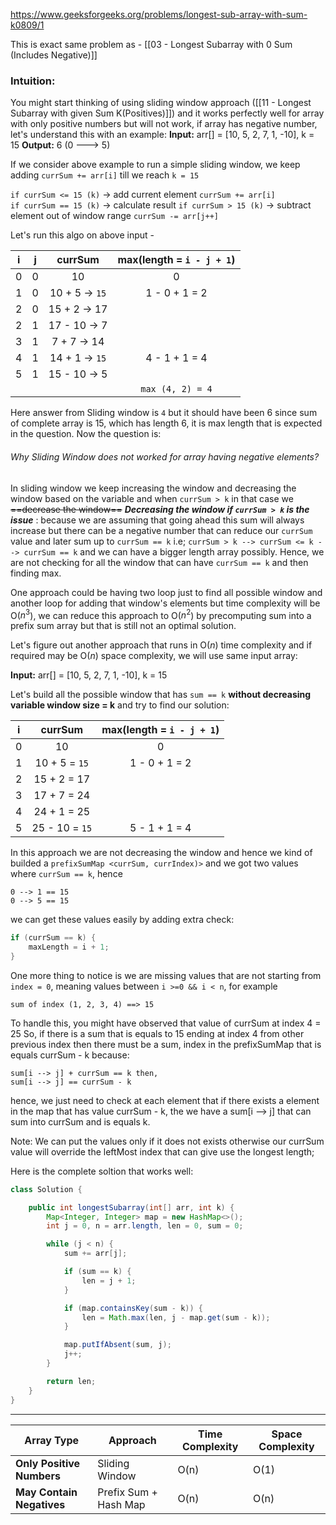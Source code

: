https://www.geeksforgeeks.org/problems/longest-sub-array-with-sum-k0809/1

This is exact same problem as - [[03 - Longest Subarray with 0 Sum (Includes Negative)]]
### Intuition:

You might start thinking of using sliding window approach ([[11 - Longest Subarray with given Sum K(Positives)]]) and it works perfectly well for array with only positive numbers but will not work, if array has negative number, let's understand this with an example:
**Input:** arr[] = [10, 5, 2, 7, 1, -10], k = 15
**Output:** 6 (0 ---> 5)

If we consider above example to run a simple sliding window, we keep adding `currSum += arr[i]` till we reach `k = 15`

`if currSum <= 15 (k)` $\to$ add current element `currSum += arr[i]`  
`if currSum == 15 (k)` $\to$ calculate result
`if currSum > 15 (k)` $\to$ subtract element out of window range `currSum -= arr[j++]` 

Let's run this algo on above input -

|  i  |  j  |      currSum      | max(length = `i - j + 1`) |
| :-: | :-: | :---------------: | :-----------------------: |
|  0  |  0  |        10         |             0             |
|  1  |  0  | 10 + 5 $\to$ `15` |       1 - 0 + 1 = 2       |
|  2  |  0  |  15 + 2 $\to$ 17  |                           |
|  2  |  1  |  17 - 10 $\to$ 7  |                           |
|  3  |  1  |  7 + 7 $\to$ 14   |                           |
|  4  |  1  | 14 + 1 $\to$ `15` |       4 - 1 + 1 = 4       |
|  5  |  1  |  15 - 10 $\to$ 5  |                           |
|     |     |                   |     `max (4, 2) = 4`      |

Here answer from Sliding window is `4` but it should have been 6 since sum of complete array is 15, which has length 6, it is max length that is expected in the question. Now the question is:

###### Why Sliding Window does not worked for array having negative elements?

In sliding window we keep increasing the window and decreasing the window based on the variable and when `currSum > k` in that case we ~~==decrease the window==~~
_**Decreasing the window if  `currSum > k` is the issue**_ : because we are assuming that going ahead this sum will always increase but there can be a negative number that can reduce our `currSum` value and later sum up to `currSum == k` i.e; 
`currSum > k --> currSum <= k --> currSum == k` and we can have a bigger length array possibly. Hence, we are not checking for all the window that can have `currSum == k` and then finding max.

One approach could be having two loop just to find all possible window and another loop for adding that window's elements but time complexity will be O($n^3$), we can reduce this approach to O($n^2$) by precomputing sum into a prefix sum array but that is still not an optimal solution.

Let's figure out another approach that runs in O($n$) time complexity and if required may be O($n$) space complexity, we will use same input array:

**Input:** arr[] = [10, 5, 2, 7, 1, -10], k = 15

Let's build all the possible window that has `sum == k` **without decreasing variable window size = k** and try to find our solution:

|  i  |    currSum     | max(length = `i - j + 1`) |
| :-: | :------------: | :-----------------------: |
|  0  |       10       |             0             |
|  1  | 10 + 5 = `15`  |       1 - 0 + 1 = 2       |
|  2  |  15 + 2 = 17   |                           |
|  3  |  17 + 7 = 24   |                           |
|  4  |  24 + 1 = 25   |                           |
|  5  | 25 - 10 = `15` |       5 - 1 + 1 = 4       |
In this approach we are not decreasing the window and hence we kind of builded a `prefixSumMap <currSum, currIndex)>` and we got two values where `currSum == k`, hence

```text
0 --> 1 == 15
0 --> 5 == 15
```

we can get these values easily by adding extra check:
```java 
if (currSum == k) {
	maxLength = i + 1;
}
```

One more thing to notice is we are missing values that are not starting from `index = 0`, meaning values between `i >=0 && i < n`, for example

```text
sum of index (1, 2, 3, 4) ==> 15
```

To handle this, you might have observed that value of currSum at index 4 = 25
So, if there is a sum that is equals to 15 ending at index 4 from other previous index then there must be a sum, index in the prefixSumMap that is equals currSum - k because:

```text
sum[i --> j] + currSum == k then, 
sum[i --> j] == currSum - k
```

hence, we just need to check at each element that if there exists a element in the map that has value currSum - k, the we have a sum[i --> j] that can sum into currSum and is equals k.

Note: We can put the values only if it does not exists otherwise our currSum value will override the leftMost index that can give use the longest length;

Here is the complete soltion that works well:

```java
class Solution {

    public int longestSubarray(int[] arr, int k) {
        Map<Integer, Integer> map = new HashMap<>();
        int j = 0, n = arr.length, len = 0, sum = 0;

        while (j < n) {
            sum += arr[j];

            if (sum == k) {
                len = j + 1;
            }

            if (map.containsKey(sum - k)) {
                len = Math.max(len, j - map.get(sum - k));
            }

            map.putIfAbsent(sum, j);
            j++;
        }

        return len;
    }
}

```

---

| Array Type                | Approach              | Time Complexity | Space Complexity |
| ------------------------- | --------------------- | --------------- | ---------------- |
| **Only Positive Numbers** | Sliding Window        | O(n)            | O(1)             |
| **May Contain Negatives** | Prefix Sum + Hash Map | O(n)            | O(n)             |

